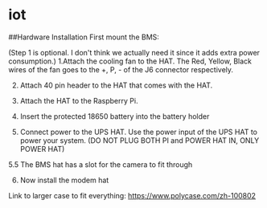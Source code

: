 # iot


##Hardware Installation
First mount the BMS:

(Step 1 is optional. I don't think we actually need it since it adds extra power consumption.)
1.Attach the cooling fan to the HAT.
The Red, Yellow, Black wires of the fan goes to the +, P, - of the J6 connector respectively.

2. Attach 40 pin header to the HAT that comes with the HAT.

3. Attach the HAT to the Raspberry Pi.

4. Insert the protected 18650 battery into the battery holder

5. Connect power to the UPS HAT.
Use the power input of the UPS HAT to power your system. (DO NOT PLUG BOTH PI and POWER HAT IN, ONLY POWER HAT)

5.5 The BMS hat has a slot for the camera to fit through

6. Now install the modem hat

Link to larger case to fit everything: https://www.polycase.com/zh-100802 
